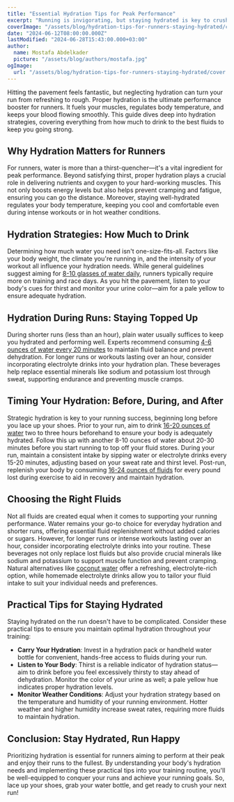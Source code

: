 ```yaml
---
title: "Essential Hydration Tips for Peak Performance"
excerpt: "Running is invigorating, but staying hydrated is key to crushing your goals. Discover how much to drink, when to drink it, and the best fluids to keep you performing at your best."
coverImage: "/assets/blog/hydration-tips-for-runners-staying-hydrated/cover.webp"
date: "2024-06-12T08:00:00.000Z"
lastModified: "2024-06-28T15:43:00.000+03:00"
author:
  name: Mostafa Abdelkader
  picture: "/assets/blog/authors/mostafa.jpg"
ogImage:
  url: "/assets/blog/hydration-tips-for-runners-staying-hydrated/cover.webp"
---
```


Hitting the pavement feels fantastic, but neglecting hydration can turn your run from refreshing to rough. Proper hydration is the ultimate performance booster for runners. It fuels your muscles, regulates body temperature, and keeps your blood flowing smoothly. This guide dives deep into hydration strategies, covering everything from how much to drink to the best fluids to keep you going strong.

## Why Hydration Matters for Runners

For runners, water is more than a thirst-quencher—it's a vital ingredient for peak performance. Beyond satisfying thirst, proper hydration plays a crucial role in delivering nutrients and oxygen to your hard-working muscles. This not only boosts energy levels but also helps prevent cramping and fatigue, ensuring you can go the distance. Moreover, staying well-hydrated regulates your body temperature, keeping you cool and comfortable even during intense workouts or in hot weather conditions.

## Hydration Strategies: How Much to Drink

Determining how much water you need isn't one-size-fits-all. Factors like your body weight, the climate you're running in, and the intensity of your workout all influence your hydration needs. While general guidelines suggest aiming for [8-10 glasses of water daily](https://www.mayoclinic.org/healthy-lifestyle/nutrition-and-healthy-eating/in-depth/water/art-20044256#:~:text=You've%20probably%20heard%20the,a%20day%20might%20be%20enough.), runners typically require more on training and race days. As you hit the pavement, listen to your body's cues for thirst and monitor your urine color—aim for a pale yellow to ensure adequate hydration.

## Hydration During Runs: Staying Topped Up

During shorter runs (less than an hour), plain water usually suffices to keep you hydrated and performing well. Experts recommend consuming [4-6 ounces of water every 20 minutes](https://www.uosortho.com/patient-resources/education/articles/5-vital-tips-hydration#:~:text=Doctors%20suggest%20consuming%204%20%E2%80%93%206,minerals%20lost%20during%20the%20workout.) to maintain fluid balance and prevent dehydration. For longer runs or workouts lasting over an hour, consider incorporating electrolyte drinks into your hydration plan. These beverages help replace essential minerals like sodium and potassium lost through sweat, supporting endurance and preventing muscle cramps.

## Timing Your Hydration: Before, During, and After

Strategic hydration is key to your running success, beginning long before you lace up your shoes. Prior to your run, aim to drink [16-20 ounces of water](https://www.ahchealthenews.com/2021/10/07/how-to-hydrate-and-boost-stamina/) two to three hours beforehand to ensure your body is adequately hydrated. Follow this up with another 8-10 ounces of water about 20-30 minutes before you start running to top off your fluid stores. During your run, maintain a consistent intake by sipping water or electrolyte drinks every 15-20 minutes, adjusting based on your sweat rate and thirst level. Post-run, replenish your body by consuming [16-24 ounces of fluids](https://www.dhs.gov/sites/default/files/publications/21_0929_cbp_scale-hydration-chart.pdf) for every pound lost during exercise to aid in recovery and maintain hydration.

## Choosing the Right Fluids

Not all fluids are created equal when it comes to supporting your running performance. Water remains your go-to choice for everyday hydration and shorter runs, offering essential fluid replenishment without added calories or sugars. However, for longer runs or intense workouts lasting over an hour, consider incorporating electrolyte drinks into your routine. These beverages not only replace lost fluids but also provide crucial minerals like sodium and potassium to support muscle function and prevent cramping. Natural alternatives like [coconut water](https://www.healthline.com/nutrition/coconut-water-benefits) offer a refreshing, electrolyte-rich option, while homemade electrolyte drinks allow you to tailor your fluid intake to suit your individual needs and preferences.

## Practical Tips for Staying Hydrated

Staying hydrated on the run doesn't have to be complicated. Consider these practical tips to ensure you maintain optimal hydration throughout your training:

- **Carry Your Hydration**: Invest in a hydration pack or handheld water bottle for convenient, hands-free access to fluids during your run.
- **Listen to Your Body**: Thirst is a reliable indicator of hydration status—aim to drink before you feel excessively thirsty to stay ahead of dehydration. Monitor the color of your urine as well; a pale yellow hue indicates proper hydration levels.
- **Monitor Weather Conditions**: Adjust your hydration strategy based on the temperature and humidity of your running environment. Hotter weather and higher humidity increase sweat rates, requiring more fluids to maintain hydration.

## Conclusion: Stay Hydrated, Run Happy

Prioritizing hydration is essential for runners aiming to perform at their peak and enjoy their runs to the fullest. By understanding your body's hydration needs and implementing these practical tips into your training routine, you'll be well-equipped to conquer your runs and achieve your running goals. So, lace up your shoes, grab your water bottle, and get ready to crush your next run!
